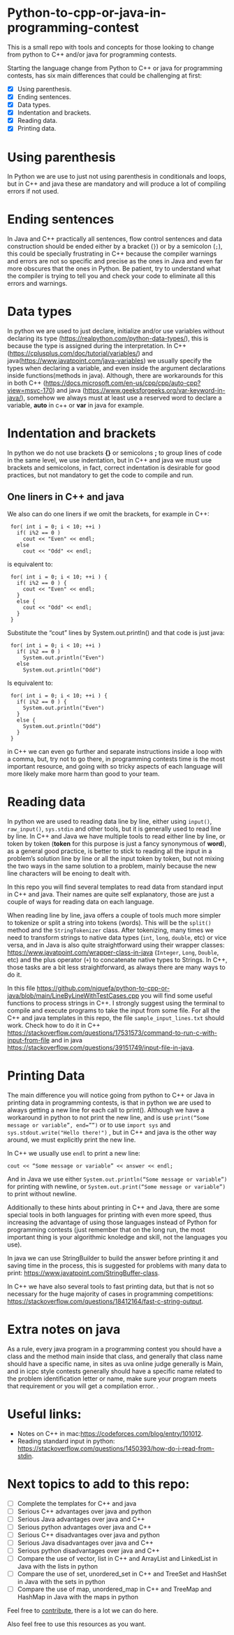 # Python-to-cpp-or-java-in-programming-contest

This is a small repo with tools and concepts for those looking to change from python to C++ and/or java for programming contests.


Starting the language change from Python to C++ or java for programming contests, has six main differences that could be challenging at first: 
- [x] Using parenthesis.
- [x] Ending sentences.
- [x] Data types.
- [x] Indentation and brackets.
- [x] Reading data.
- [x] Printing data.

# Using parenthesis
In Python we are use to just not using parenthesis in conditionals and loops, but in C++ and java these are mandatory and will produce a lot of compiling errors if not used.

# Ending sentences
In Java and C++ practically all sentences, flow control sentences and data construction should be ended either by a bracket (```}```) or by a semicolon (```;```), this could be specially frustrating in C++ because the compiler warnings and errors are not so specific and precise as the ones in Java and even far more obscures that the ones in Python. Be patient, try to understand what the compiler is trying to tell you and check your code to eliminate all this errors and warnings.

# Data types
In python we are used to just declare, initialize and/or use variables without declaring its type (https://realpython.com/python-data-types/), this is because the type is assigned during the interpretation. In C++ (https://cplusplus.com/doc/tutorial/variables/) and java(https://www.javatpoint.com/java-variables) we usually specify the types when declaring a variable, and even inside the argument declarations inside functions(methods in java). Although, there are workarounds for this in both C++ (https://docs.microsoft.com/en-us/cpp/cpp/auto-cpp?view=msvc-170) and java (https://www.geeksforgeeks.org/var-keyword-in-java/), somehow we always must at least use a reserved word to declare a variable, **auto** in c++ or **var** in java for example.

# Indentation and brackets

In python we do not use brackets **{}** or semicolons **;** to group lines of code in the same level, we use indentation, but in C++ and java we must use brackets and semicolons, in fact, correct indentation is desirable for good practices, but not mandatory to get the code to compile and run.


## One liners in C++ and java

We also can do one liners if we omit the brackets, for example in C++:

```
 for( int i = 0; i < 10; ++i )
   if( i%2 == 0 )
     cout << "Even" << endl;
   else
     cout << "Odd" << endl;
```

is equivalent to:

```
 for( int i = 0; i < 10; ++i ) {
   if( i%2 == 0 ) {
     cout << "Even" << endl;
   }
   else {
     cout << "Odd" << endl;
   } 
 }
```

Substitute the “cout” lines by System.out.println() and that code is just java:

```
 for( int i = 0; i < 10; ++i ) 
   if( i%2 == 0 ) 
     System.out.println("Even")
   else
     System.out.println("Odd")
```

Is equivalent to:

```
 for( int i = 0; i < 10; ++i ) {
   if( i%2 == 0 ) {
     System.out.println("Even")
   }
   else {
     System.out.println("Odd")
   } 
 }
```

in C++ we can even go further and separate instructions inside a loop with a comma, but, try not to go there, in programming contests time is the most important resource, and going with so tricky aspects of each language will more likely make more harm than good to your team. 

# Reading data
In python we are used to reading data line by line, either using ```input()```, ```raw_input()```, ```sys.stdin``` and other tools, but it is generally used to read line by line. In C++ and Java we have multiple tools to read either line by line, or token by token (**token** for this purpose is just a fancy synonymous of **word**), as a general good practice, is better to stick to reading all the input in a problem’s solution line by line or all the input token by token, but not mixing the two ways in the same solution to a problem, mainly because the new line characters will be enoing to dealt with.  

In this repo you will find several templates to read data from standard input in C++ and java. Their names are quite self explanatory, those are just a couple of ways for reading data on each language.

When reading line by line, java offers a couple of tools much more simpler to tokenize or split a string into tokens (words). This will be the ```split()``` method and the ```StringTokenizer``` class. After tokenizing, many times we need to transform strings to native data types (```int```, ```long```, ```double```, etc) or vice versa, and in Java is also quite straightforward using their wrapper classes: https://www.javatpoint.com/wrapper-class-in-java (```Integer```, ```Long```, ```Double```, etc) and the plus operator (```+```) to concatenate native types to Strings. In C++, those tasks are a bit less straightforward, as always there are many ways to do it.

In this file https://github.com/niquefa/python-to-cpp-or-java/blob/main/LineByLineWithTestCases.cpp you will find some useful functions to process strings in C++. I strongly suggest using the terminal to compile and execute programs to take the input from some file. For all the C++ and java templates in this repo, the file ```sample_input_lines.txt``` should work. Check how to do it in C++ https://stackoverflow.com/questions/17531573/command-to-run-c-with-input-from-file and in java https://stackoverflow.com/questions/39151749/input-file-in-java.

# Printing Data

The main difference you will notice going from python to C++ or Java in printing data in programming contests, is that in python we are used to always getting a new line for each call to print(). Although we have a workaround in python to not print the new line, and is use ```print(“Some message or variable”, end=””)``` or to use ```import sys``` and ```sys.stdout.write("Hello there!")``` , but in C++ and java is the other way around, we must explicitly print the new line.

In C++ we usually use ```endl``` to print a new line:

```
cout << “Some message or variable” << answer << endl;
```

And in Java we use either ```System.out.println(“Some message or variable”)``` for printing with newline, or ```System.out.print(“Some message or variable”)``` to print without newline.

Additionally to these hints about printing in C++ and Java, there are some special tools in both languages for printing with even more speed, thus increasing the advantage of using those languages instead of Python for programming contests (just remember that on the long run, the most important thing is your algorithmic knoledge and skill, not the languages you use).

In java we can use StringBuilder to build the answer before printing it and saving time in the process, this is suggested for problems with many data to print: https://www.javatpoint.com/StringBuffer-class.

In C++ we have also several tools to fast printing data, but that is not so necessary for the huge majority of cases in programming competitions: https://stackoverflow.com/questions/18412164/fast-c-string-output.

# Extra notes on java
As a rule, every java program in a programming contest you should have a class and the method main inside that class, and generally that class name should have a specific name, in sites as uva online judge generally is Main, and in icpc style contests generally should have a specific name related to the problem identification letter or name, make sure your program meets that requirement or you will get a compilation error. .

# Useful links:
* Notes on C++ in mac:https://codeforces.com/blog/entry/101012.
* Reading standard input in python: https://stackoverflow.com/questions/1450393/how-do-i-read-from-stdin.

# Next topics to add to this repo:
- [ ] Complete the templates for C++ and java
- [ ] Serious C++ advantages over java and python
- [ ] Serious Java advantages over java and C++
- [ ] Serious python advantages over java and C++
- [ ] Serious C++ disadvantages over java and python
- [ ] Serious Java disadvantages over java and C++
- [ ] Serious python disadvantages over java and C++
- [ ] Compare the use of vector, list in C++ and ArrayList and LinkedList in Java with the lists in python
- [ ] Compare the use of set, unordered_set in C++ and TreeSet and HashSet in Java with the sets in python
- [ ] Compare the use of map, unordered_map in C++ and TreeMap and HashMap in Java with the maps in python

Feel free to [contribute]([url](https://github.com/firstcontributions/first-contributions)), there is a lot we can do here. 

Also feel free to use this resources as you want. 
